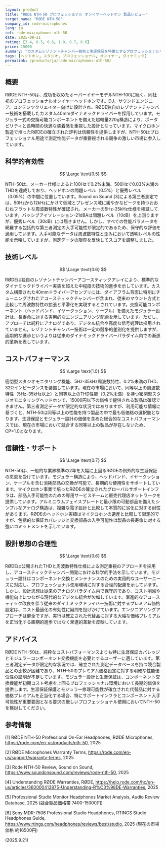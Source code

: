 ```yaml
---
layout: product
title: "RØDE NTH-50 プロフェッショナル オンイヤーヘッドホン 製品レビュー"
target_name: "RØDE NTH-50"
company_id: rode-microphones
lang: ja
ref: rode-microphones-nth-50
date: 2025-09-21
rating: [3.4, 0.5, 0.6, 1.0, 0.7, 0.6]
price: 15000
summary: "カスタムレゾナントチャンバー技術と生涯保証を特徴とするプロフェッショナルオンイヤーヘッドホンです。同等以上の性能を持つ競合製品が存在しないため、コストパフォーマンスは優秀です。"
tags: [ヘッドホン, スタジオ, プロフェッショナル, オンイヤー, ダイナミック]
permalink: /products/ja/rode-microphones-nth-50/
---
```


## 概要

RØDE NTH-50は、成功を収めたオーバーイヤーモデルNTH-100に続く、同社初のプロフェッショナルオンイヤーヘッドホンです。DJ、サウンドエンジニア、コンテンツクリエイター向けに設計され、RØDE独自のレゾナントチャンバー技術を搭載したカスタム40mmダイナミックドライバーを採用しています。モジュラー式の交換可能コンポーネントを備えた超軽量220g構造により、ポータビリティと長時間の快適な装着感を重視した設計となっています。マイクロホン製造で培ったRØDEの確立された評判は信頼性を提供しますが、NTH-50はプロフェッショナル用途で測定性能データが重要視される競争の激しい市場に参入しています。

## 科学的有効性

$$ \Large \text{0.5} $$

NTH-50は、メーカー仕様によると100Hzで0.2%未満、500Hzで0.03%未満のTHDを達成しており、ヘッドホンの問題レベル（0.5%）と優秀レベル（0.05%）の中間に位置しています。Sound on Sound [3]による第三者測定では、50Hzから12kHzにかけて低域とプレゼンス域に緩やかなピークを持つおおむねフラットな周波数特性が確認され、メーカーの5Hz-35kHz仕様を検証しています。パッシブアイソレーション-21dBAは問題レベル（10dB）を上回りますが、優秀レベル（30dB）には届きません。しかし、すべての性能パラメータを網羅する包括的な第三者測定の入手可能性が限定的であるため、保守的な評価を適用しています。入手可能なデータは周波数特性と歪みにおいて透明レベルの性能を示唆していますが、測定データの限界を反映してスコアを調整しました。

## 技術レベル

$$ \Large \text{0.6} $$

RØDEは独自のレゾナントチャンバーアコースティックアレイにより、標準的なダイナミックドライバー実装を超えた中程度の技術的進歩を示しています。カスタム構築された40mmドライバーアセンブリには、ダイアフラム背面に特別にチューニングされたアコースティックチャンバーが含まれ、従来のマウント方式と比較して周波数特性の拡張と平滑化を実現するとされています。交換可能コンポーネント（ヘッドバンド、イヤークッション、ケーブル）を備えたモジュラー設計は、長寿命に対する実用的なエンジニアリング配慮を示しています。ただし、アプローチは純粋にアナログであり、デジタル統合や高度な信号処理は採用されていません。レゾナントチャンバー技術は一定の競争的差別化を提供しますが、画期的な進歩というよりは従来のダイナミックドライバーパラダイム内での漸進的革新を表しています。

## コストパフォーマンス

$$ \Large \text{1.0} $$

密閉型スタジオモニタリング機能、5Hz-35kHz周波数特性、0.2%未満のTHD、32Ωインピーダンスを装備しています。現在の市場において、同等以上の周波数特性（5Hz-35kHz以上）と同等以上のTHD性能（0.2%未満）を持つ密閉型スタジオモニタリングヘッドホンで、15000円以下の価格で提供される製品は確認できません。第三者測定データが限定的な状況ではありますが、利用可能な情報に基づくと、NTH-50は同等以上の性能を持つ製品の中で最も低価格の選択肢となります。生涯保証とモジュラー設計の価値を含めた総合的なコストパフォーマンスでは、現在の市場において競合する同等以上の製品が存在しないため、CP=1.0となります。

## 信頼性・サポート

$$ \Large \text{0.7} $$

NTH-50は、一般的な業界標準の2年を大幅に上回るRØDEの例外的な生涯保証の恩恵を受けています。モジュラー構造により、ヘッドバンド、イヤークッション、ケーブルを含む消耗部品の交換が可能で、長期的な使用性をサポートしています。マイクロホン事業で培ったRØDEの確立されたグローバルサポートインフラは、部品入手可能性のための専用サービスチームと販売代理店ネットワークを提供しています。アルミニウムフェイスプレートと最小限の可動部品を備えたシンプルなアナログ構造は、複雑な電子設計と比較して本質的に劣化に対する耐性があります。RØDEのヘッドホン実績はマイクロホンの遺産と比較して限定的ですが、包括的な保証カバレッジと交換部品の入手可能性は製品の長寿命に対する強いコミットメントを示しています。

## 設計思想の合理性

$$ \Large \text{0.6} $$

RØDEは公開されたTHDと周波数特性仕様による測定重視のアプローチを採用し、アコースティックチャンバー開発における科学的手法を示しています。モジュラー設計はコンポーネント交換とメンテナンスのための実用的なユーザーニーズに対応し、プロフェッショナル使用環境に対する合理的配慮を示しています。しかし、設計思想は従来のアナログパラダイム内で保守的であり、コスト削減や機能向上につながる現代的なデジタル統合が欠如しています。漸進的なアコースティック改良を伴う従来のダイナミックドライバー技術に対するプレミアム価格設定は、コスト最適化の有効性に疑問を投げかけています。エンジニアリングアプローチは健全ですが、実行は確立された代替品に対する大幅な価格プレミアムを正当化する画期的進歩ではなく漸進的革新を反映しています。

## アドバイス

RØDE NTH-50は、純粋なコストパフォーマンスよりも特に生涯保証カバレッジとモジュラーコンポーネント交換機能を必要とするユーザーに適しています。第三者測定データが限定的な状況では、確立された測定データベースを持つ競合製品との比較が困難であり、NTH-50のプレミアム価格設定に対する明確な性能優位性の証明が不足しています。モジュラー設計と生涯保証は、コンポーネント交換機能が初期コスト考慮を上回るプロフェッショナル環境において長期的価値を提供します。生涯保証保護とモジュラー修理可能性が確立された代替品に対する価格プレミアムを正当化する場合、特にサポートインフラとコンポーネント入手可能性が重要要因となる要求の厳しいプロフェッショナル使用においてNTH-50を検討してください。

## 参考情報

[1] RØDE NTH-50 Professional On-Ear Headphones, RØDE Microphones, https://rode.com/en-us/products/nth-50, 2025

[2] RØDE Microphones Warranty Terms, https://rode.com/en-us/support/warranty-terms, 2025

[3] Rode NTH-50 Review, Sound on Sound, https://www.soundonsound.com/reviews/rode-nth-50, 2025

[4] Understanding RØDE Warranties, RØDE, https://help.rode.com/hc/en-us/articles/360000412875-Understanding-R%C3%98DE-Warranties, 2025

[5] Professional Studio Monitor Headphones Market Analysis, Audio Review Database, 2025 (競合製品価格帯 7400-15000円)

[6] Sony MDR-7506 Professional Studio Headphones, RTINGS Studio Headphones Guide, https://www.rtings.com/headphones/reviews/best/studio, 2025 (現在の市場価格 約16500円)

(2025.9.21)